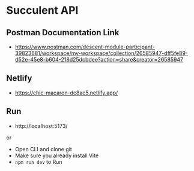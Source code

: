 # Succulent API

## Postman Documentation Link

- https://www.postman.com/descent-module-participant-39823681/workspace/my-workspace/collection/26585947-dff5fe89-d52e-45e8-b604-218d25dcbdee?action=share&creator=26585947

## Netlify

- https://chic-macaron-dc8ac5.netlify.app/

## Run

- http://localhost:5173/

or

- Open CLI and clone git
- Make sure you already install Vite
- `npm run dev` to Run
